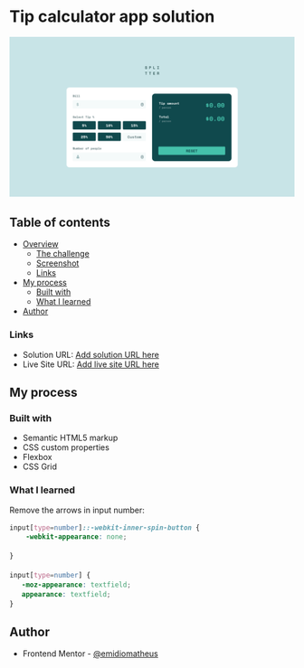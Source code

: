 # Tip calculator app solution
![](./screenshot.png)

## Table of contents

- [Overview](#overview)
  - [The challenge](#the-challenge)
  - [Screenshot](#screenshot)
  - [Links](#links)
- [My process](#my-process)
  - [Built with](#built-with)
  - [What I learned](#what-i-learned)
- [Author](#author)

### Links

- Solution URL: [Add solution URL here](https://your-solution-url.com)
- Live Site URL: [Add live site URL here](https://your-live-site-url.com)

## My process

### Built with

- Semantic HTML5 markup
- CSS custom properties
- Flexbox
- CSS Grid

### What I learned

Remove the arrows in input number:

```css
input[type=number]::-webkit-inner-spin-button { 
    -webkit-appearance: none;
    
}

input[type=number] { 
   -moz-appearance: textfield;
   appearance: textfield;
}
```

## Author

- Frontend Mentor - [@emidiomatheus](https://www.frontendmentor.io/profile/emidiomatheus)
